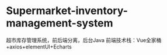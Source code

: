 # Supermarket-inventory-management-system
超市库存管理系统，前后端分离，后台Java
前端技术栈：Vue全家桶+axios+elementUI+Echarts
